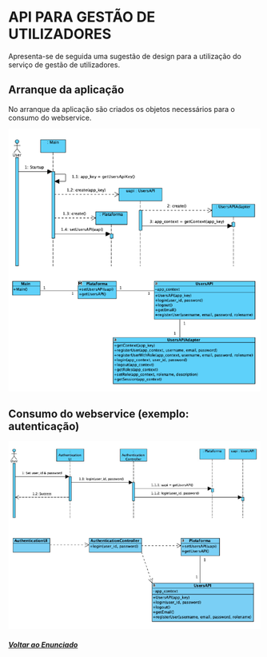 # API PARA GESTÃO DE UTILIZADORES

Apresenta-se de seguida uma sugestão de design para a utilização do serviço de gestão de utilizadores.

## Arranque da aplicação
No arranque da aplicação são criados os objetos necessários para o consumo do webservice.

![API](API.png)

## Consumo do webservice (exemplo: autenticação)

![API_2](API_2.png)

##### [Voltar ao Enunciado](https://github.com/blestonbandeiraUPSKILL/upskill_java1_labprg_grupo2/blob/main/Sprint%202%20-%20Documenta%C3%A7%C3%A3o/Enunciado/Enunciado.md)